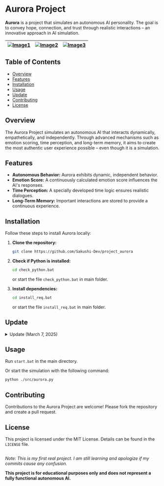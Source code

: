# Aurora Project

**Aurora** is a project that simulates an autonomous AI personality. The goal is to convey hope, connection, and trust through realistic interactions – an innovative approach in AI simulation.

|[![Image1](https://iili.io/3HVoU22.th.png)](https://freeimage.host/i/3HVoU22) | [![Image2](https://iili.io/3HVog7S.th.png)](https://freeimage.host/i/3HVog7S) | [![Image3](https://iili.io/3HVo8rl.th.png)](https://freeimage.host/i/3HVo8rl)|
|:---:|:---:|:---:|

## Table of Contents

- [Overview](#overview)
- [Features](#features)
- [Installation](#installation)
- [Usage](#usage)
- [Update](#update)
- [Contributing](#contributing)
- [License](#license)

## Overview

The Aurora Project simulates an autonomous AI that interacts dynamically, empathetically, and independently. Through advanced mechanisms such as emotion scoring, time perception, and long-term memory, it aims to create the most authentic user experience possible – even though it is a simulation.

## Features

- **Autonomous Behavior:** Aurora exhibits dynamic, independent behavior.
- **Emotion Score:** A continuously calculated emotion score influences the AI's responses.
- **Time Perception:** A specially developed time logic ensures realistic dialogues.
- **Long-Term Memory:** Important interactions are stored to provide a continuous experience.

## Installation

Follow these steps to install Aurora locally:

1. **Clone the repository:**

    ```bash
    git clone https://github.com/Sakushi-Dev/project_aurora
    ```
2. **Check if Python is installed:**

    ```bash
    cd check_python.bat
    ```
    or start the file `check_python.bat` in main folder.
3. **Install dependencies:**

    ```bash
    cd install_req.bat
    ```
    or start the file `install_req.bat` in main folder.

## Update

<details>
<summary>Update (March 7, 2025)</summary>

# Project Aurora Functionality Analysis

## Core Code Functions

1. **Character AI Simulation**: 
   - The code creates an interactive AI character system with different personalities (Mia and Yu-jun)
   - Each character has their own traits, memories, and reactions

2. **Prompt Engineering Framework**:
   - The `PromptBuilder` class generates structured prompts for the AI model
   - Dynamic template system using Jinja for flexible prompts
   - Parameters like `char_name`, `user_name`, `language`, and `gender` are inserted into templates

3. **Emotion System**:
   - Character has dynamic moods based on user interaction
   - `<mood>` tags store and communicate the emotional state to the model

4. **Time Perception**:
   - Characters can have a sense of time (especially Mia)
   - `time_sense` parameter is used to simulate temporal continuity

5. **Memory System**:
   - The AI retains memories of previous conversations
   - `<memory>` tags enable context-aware responses

6. **Response Processing**:
   - Responses are split into two parts: `<inner_reflection>` and `<response>`
   - `inner_reflection` contains the character's internal thought processes
   - `response` contains the actual text seen by the user

7. **API Communication**:
   - Structured communication with Claude API through `final_client.messages.stream`
   - Streaming response processing for real-time interaction
   - Error handling for API failures

8. **Interactive User Interface**:
   - `dynamic_typing` and `animated_typing_panel` for animated text output
   - Rich library for colored console display and formatted text

9. **Command Mode**:
   - Commands with `/` as prefix
   - Enables meta-interactions like mood queries and setting changes

10. **Cost Monitoring**:
    - Calculation of tokens and costs for API requests
    - Display of usage metrics after each interaction

11. **Dynamic Response Length**:
    - `random_response_length()` generates random minimum and maximum lengths for responses
    - Adjusts based on settings like "short", "medium", "long"

12. **YAML Configuration**:
    - External YAML files for prompt templates and system rules
    - Clear separation of code and content

## Data Flow

1. User enters a message → formatted to `format_user_input`
2. Message is added to the history
3. `stream_chat_response` prepares the request and sets global variables
4. `print_ki_response` sends the request to the API and receives chunks
5. Response is split through `split_response` into reflection and response text
6. Response is displayed with animation and costs calculated
7. The new response is added to the history for context retention

The code skillfully combines AI technology with narrative elements to create an immersive chat experience with dynamic, context-aware responses.

I have improved the prompt structure to make it more organized and easier to read.
</details>

## Usage

Run `start.bat` in the main directory.
    
Or start the simulation with the following command:

```bash
python ./src/aurora.py
```
    
## Contributing

Contributions to the Aurora Project are welcome!
Please fork the repository and create a pull request.

## License

This project is licensed under the MIT License. Details can be found in the `LICENSE` file.

##
*Note:*
*This is my first real project.*
*I am still learning and apologize if my commits cause any confusion.*
    
**This project is for educational purposes only and does not represent a fully functional autonomous AI.**

